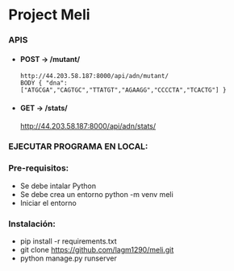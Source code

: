 # Project Meli

### APIS


* ####  POST → /mutant/ 
      http://44.203.58.187:8000/api/adn/mutant/
      BODY { "dna":["ATGCGA","CAGTGC","TTATGT","AGAAGG","CCCCTA","TCACTG"] }

* #### GET → /stats/ 
     http://44.203.58.187:8000/api/adn/stats/
     

### EJECUTAR PROGRAMA EN LOCAL: 

  ### Pre-requisitos:
  * Se debe intalar Python
  * Se debe crea un entorno python -m venv meli
  * Iniciar el entorno


### Instalación: 
 * pip install -r requirements.txt 
 * git clone https://github.com/lagm1290/meli.git
 * python manage.py runserver

